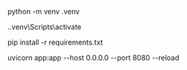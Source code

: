 python -m venv .venv

.\.venv\Scripts\activate

pip install -r requirements.txt


uvicorn app:app --host 0.0.0.0 --port 8080 --reload
